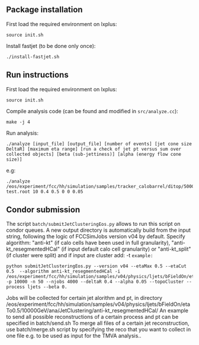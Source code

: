 []() Package installation
--------------------------
First load the required environment on lxplus:
```
source init.sh
```
Install fastjet (to be done only once):
```
./install-fastjet.sh
```

[]() Run instructions
----------------------


First load the required environment on lxplus:
```
source init.sh
```
Compile analysis code (can be found and modified in ```src/analyze.cc```):

```
make -j 4
```
Run analysis:
```
./analyze [input_file] [output_file] [number of events] [jet cone size DeltaR] [maximum eta range] [run a check of jet pt versus sum over collected objects] [beta (sub-jettiness)] [alpha (energy flow cone size)]
```
e.g:
```
./analyze /eos/experiment/fcc/hh/simulation/samples/tracker_calobarrel/ditop/500GeV/NTUP/output_helsens_20171011151211690.root test.root 10 0.4 0.5 0 0 0.05
```


[]() Condor submission
--------------------

The script ```batch/submitJetClusteringEos.py``` allows to run this script on condor queues.
A new output directory is automatically build from the input string, following the logic of FCCSimJobs version v04 by default.
Specify algorithm: "anti-kt" (if calo cells have been used in full granularity), "anti-kt_resegmentedHCal" (if input default calo cell granularity) or "anti-kt_split" (if cluster were split) and if input are cluster add: -t
``
example:
``
```
python submitJetClusteringEos.py --version v04 --etaMax 0.5 --etaCut 0.5  --algorithm anti-kt_resegmentedHCal -i /eos/experiment/fcc/hh/simulation/samples/v04/physics/ljets/bFieldOn/etaTo0.5/10000GeV/ntup/topoClusters/electronicsNoise/resegmentedHCal/calibrated/benchmark/420/ -p 10000 -n 50 --njobs 4000 --deltaR 0.4 --alpha 0.05 --topoCluster --process ljets --beta 0.
```
Jobs will be collected for certain jet alorithm and pt, in directory /eos/experiment/fcc/hh/simulation/samples/v04/physics/ljets/bFieldOn/etaTo0.5/10000GeV/ana/JetClustering/anti-kt_resegmentedHCal/
An example to send all possible reconstructions of a certain process and pt can be specified in batch/send.sh
To merge all files of a certain jet reconstruction, use batch/merge.sh script by specifying the reco that you want to collect in one file e.g. to be used as input for the TMVA analysis..

